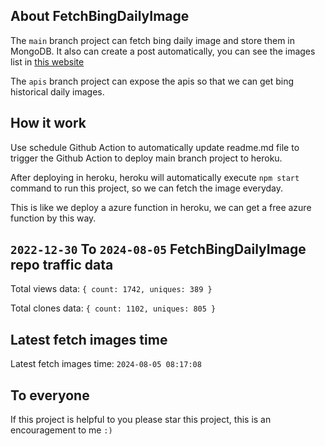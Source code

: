 ## About FetchBingDailyImage

The `main` branch project can fetch bing daily image and store them in MongoDB.
It also can create a post automatically, you can see the images list in [this website](https://oursalbum.netlify.app)

The `apis` branch project can expose the apis so that we can get bing historical daily images.

## How it work

Use schedule Github Action to automatically update readme.md file to trigger the Github Action to deploy main branch project to heroku.

After deploying in heroku, heroku will automatically execute `npm start` command to run this project, so we can fetch the image everyday.

This is like we deploy a azure function in heroku, we can get a free azure function by this way.

## `2022-12-30` To `2024-08-05` FetchBingDailyImage repo traffic data

Total views data: `{ count: 1742, uniques: 389 }`

Total clones data: `{ count: 1102, uniques: 805 }`

## Latest fetch images time

Latest fetch images time: `2024-08-05 08:17:08`

## To everyone

If this project is helpful to you please star this project, this is an encouragement to me `:)`



